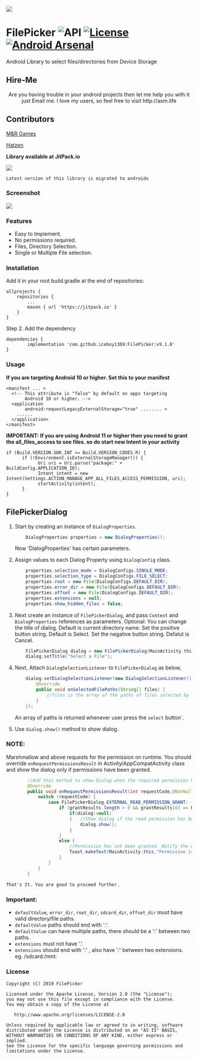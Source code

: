 ![](https://github.com/TutorialsAndroid/FilePicker/blob/master/sample/src/main/res/mipmap-xxhdpi/ic_launcher.png)

# FilePicker ![API](https://img.shields.io/badge/API-21%2B-brightgreen.svg?style=flat) [![License](https://img.shields.io/badge/License-Apache%202.0-orange.svg)](https://opensource.org/licenses/Apache-2.0) [![Android Arsenal](https://img.shields.io/badge/Android%20Arsenal-FilePicker-yellow.svg?style=flat)](https://android-arsenal.com/details/1/7663) 
Android Library to select files/directories from Device Storage

## Hire-Me

<p align="center">Are you having trouble in your android projects then let me help you with it just Email me. I love my users, so feel free to visit http://asm.life

## Contributors

[M&R Games](https://github.com/mrgames13)

[Hatzen](https://github.com/Hatzen)

**Library available at JitPack.io**

[![](https://jitpack.io/v/iceboy1369/FilePicker.svg)](https://jitpack.io/#iceboy1369/FilePicker)

`Latest version of this library is migrated to androidx`

### Screenshot

![](https://github.com/iceboy1369/FilePicker/blob/master/Screenshot_20201015-115715.jpg)

### Features

* Easy to Implement.
* No permissions required.
* Files, Directory Selection.
* Single or Multiple File selection.

### Installation

Add it in your root build.gradle at the end of repositories:

	allprojects {
		repositories {
			...
			maven { url 'https://jitpack.io' }
		}
	}
Step 2. Add the dependency

	dependencies {
	        implementation 'com.github.iceboy1369:FilePicker:v9.1.0'
	}

### Usage

**If you are targeting Android 10 or higher. Set this to your manifest**
```
<manifest ... >
  <!-- This attribute is "false" by default on apps targeting
       Android 10 or higher. -->
  <application 
       android:requestLegacyExternalStorage="true" ........ >
    ......
  </application>
</manifest>
```

**IMPORTANT: If you are using Android 11 or higher then you need to grant the all_files_access to see files. so do start new Intent in your activity**

```
if (Build.VERSION.SDK_INT >= Build.VERSION_CODES.R) {
      if (!Environment.isExternalStorageManager()) {
            Uri uri = Uri.parse("package:" + BuildConfig.APPLICATION_ID);
            Intent intent = new Intent(Settings.ACTION_MANAGE_APP_ALL_FILES_ACCESS_PERMISSION, uri);
            startActivity(intent);
      }
}
```

## FilePickerDialog

1. Start by creating an instance of `DialogProperties`.

    ```java
        DialogProperties properties = new DialogProperties();
    ```

    Now 'DialogProperties' has certain parameters.

2. Assign values to each Dialog Property using `DialogConfig` class.

    ```java
        properties.selection_mode = DialogConfigs.SINGLE_MODE;
        properties.selection_type = DialogConfigs.FILE_SELECT;
        properties.root = new File(DialogConfigs.DEFAULT_DIR);
        properties.error_dir = new File(DialogConfigs.DEFAULT_DIR);
        properties.offset = new File(DialogConfigs.DEFAULT_DIR);
        properties.extensions = null;
        properties.show_hidden_files = false;
    ```

3. Next create an instance of `FilePickerDialog`, and pass `Context` and `DialogProperties` references as parameters. Optional: You can change the title of dialog. Default is current directory name. Set the positive button string. Default is Select. Set the negative button string. Defalut is Cancel.

    ```java
        FilePickerDialog dialog = new FilePickerDialog(MainActivity.this,properties);
        dialog.setTitle("Select a File");
    ```

4.  Next, Attach `DialogSelectionListener` to `FilePickerDialog` as below,
    ```java
        dialog.setDialogSelectionListener(new DialogSelectionListener() {
            @Override
            public void onSelectedFilePaths(String[] files) {
                //files is the array of the paths of files selected by the Application User.
            }
        });
    ```
    An array of paths is returned whenever user press the `select` button`.

5. Use ```dialog.show()``` method to show dialog.

### NOTE:
Marshmallow and above requests for the permission on runtime. You should override `onRequestPermissionsResult` in Activity/AppCompatActivity class and show the dialog only if permissions have been granted.

```java
        //Add this method to show Dialog when the required permission has been granted to the app.
        @Override
        public void onRequestPermissionsResult(int requestCode,@NonNull String permissions[],@NonNull int[] grantResults) {
            switch (requestCode) {
                case FilePickerDialog.EXTERNAL_READ_PERMISSION_GRANT: {
                    if (grantResults.length > 0 && grantResults[0] == PackageManager.PERMISSION_GRANTED) {
                        if(dialog!=null)
                        {   //Show dialog if the read permission has been granted.
                            dialog.show();
                        }
                    }
                    else {
                        //Permission has not been granted. Notify the user.
                        Toast.makeText(MainActivity.this,"Permission is Required for getting list of files",Toast.LENGTH_SHORT).show();
                    }
                }
            }
        }
```

    That's It. You are good to proceed further.


### Important:
* `defaultValue`, `error_dir`, `root_dir`, `sdcard_dir`, `offset_dir` must have valid directory/file paths.
* `defaultValue` paths should end with ':'.
* `defaultValue` can have multiple paths, there should be a ':' between two paths.
* `extensions` must not have '.'.
* `extensions` should end with ':' , also have ':' between two extensions.
eg. /sdcard:/mnt:

### License
    Copyright (C) 2019 FilePicker

    Licensed under the Apache License, Version 2.0 (the "License");
    you may not use this file except in compliance with the License.
    You may obtain a copy of the License at

       http://www.apache.org/licenses/LICENSE-2.0

    Unless required by applicable law or agreed to in writing, software
    distributed under the License is distributed on an "AS IS" BASIS,
    WITHOUT WARRANTIES OR CONDITIONS OF ANY KIND, either express or implied.
    See the License for the specific language governing permissions and
    limitations under the License.
